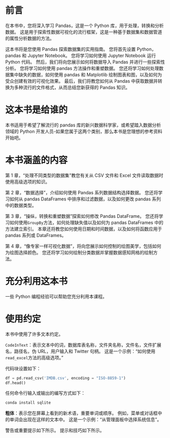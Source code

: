 # 前言

在本书中，您将深入学习 Pandas，这是一个  Python 库，用于处理，转换和分析数据。 这是用于探索性数据可视化的流行框架，这是一种基于数据集和数据管道的属性分析数据的方法。

这本书将是您使用 Pandas 探索数据集的实用指南。 您将首先设置 Python，pandas 和 Jupyter Notebook。 您将学习如何使用 Jupyter Notebook 运行 Python 代码。 然后，我们将向您展示如何将数据导入 Pandas 并进行一些探索性分析。 您将学习如何使用 pandas 方法操作和重塑数据。 您还将学习如何处理数据集中缺失的数据，如何使用 pandas 和 Matplotlib 绘制图表和图，以及如何为受众创建有效的可视化效果。 最后，我们将教您如何从 Pandas 中获取数据并转换为多种流行的文件格式，从而总结您新获得的 Pandas 知识。

# 这本书是给谁的

本书适用于希望了解流行的 pandas 库的新兴数据科学家，或希望踏入数据分析领域的 Python 开发人员-如果您属于这两个类别，那么本书是您理想的参考资料 开始吧。

# 本书涵盖的内容

第 1 章，“处理不同类型的数据集”教您有关从 CSV 文件和 Excel 文件读取数据时使用高级选项的知识。

第 2 章，“数据选择”，介绍如何使用 Pandas 系列数据结构选择数据。 您还将学习如何从 pandas DataFrames 中排序和过滤数据，以及如何更改 pandas 系列中的数据类型。

第 3 章，“操纵，转换和重塑数据”探索如何修改 Pandas DataFrame。 您还将学习如何使用`GroupBy`方法，如何处理缺失值以及如何为 pandas DataFrames 中的方法建立索引。 本章还将教您如何使用日期和时间数据，以及如何将函数应用于 pandas 系列或 DataFrames。

第 4 章，“像专家一样可视化数据”，将向您展示如何控制的绘图美学，包括如何为绘图选择颜色。 您还将学习如何绘制分类数据并掌握数据感知网格的绘制方法。

# 充分利用这本书

一些 Python 编程经验可以帮助您充分利用本课程。

# 使用约定

本书中使用了许多文本约定。

`CodeInText`：表示文本中的词，数据库表名称，文件夹名称，文件名，文件扩展名，路径名，伪 URL，用户输入和 Twitter 句柄。 这是一个示例：“如何使用`read_excel`方法的高级选项。”

代码块设置如下：

```py
df = pd.read_csv('IMDB.csv', encoding = "ISO-8859-1")
df.head()
```

任何命令行输入或输出的编写方式如下：

```py
conda install sqlite
```

**粗体**：表示您在屏幕上看到的新术语，重要单词或顺序。 例如，菜单或对话框中的单词会出现在这样的文本中。 这是一个示例：“从管理面板中选择系统信息”。

警告或重要提示如下所示。 提示和技巧如下所示。